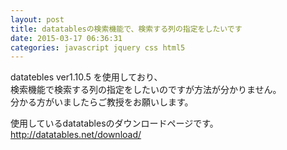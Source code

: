 ```yaml
---
layout: post
title: datatablesの検索機能で、検索する列の指定をしたいです
date: 2015-03-17 06:36:31
categories: javascript jquery css html5
---
```

<!-- {% raw %} -->
<p>datatebles ver1.10.5 を使用しており、<br>
検索機能で検索する列の指定をしたいのですが方法が分かりません。<br>
分かる方がいましたらご教授をお願いします。</p>

<p>使用しているdatatablesのダウンロードページです。<br>
<a href="http://datatables.net/download/" rel="nofollow">http://datatables.net/download/</a></p>
<!-- {% endraw %} -->
